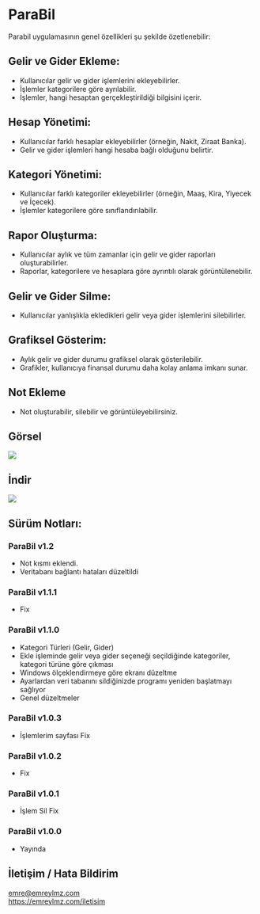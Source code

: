 # ParaBil

Parabil uygulamasının genel özellikleri şu şekilde özetlenebilir:

## Gelir ve Gider Ekleme:
- Kullanıcılar gelir ve gider işlemlerini ekleyebilirler.
- İşlemler kategorilere göre ayrılabilir.
- İşlemler, hangi hesaptan gerçekleştirildiği bilgisini içerir.

## Hesap Yönetimi:
- Kullanıcılar farklı hesaplar ekleyebilirler (örneğin, Nakit, Ziraat Banka).
- Gelir ve gider işlemleri hangi hesaba bağlı olduğunu belirtir.

## Kategori Yönetimi:
- Kullanıcılar farklı kategoriler ekleyebilirler (örneğin, Maaş, Kira, Yiyecek ve İçecek).
- İşlemler kategorilere göre sınıflandırılabilir.

## Rapor Oluşturma:
- Kullanıcılar aylık ve tüm zamanlar için gelir ve gider raporları oluşturabilirler.
- Raporlar, kategorilere ve hesaplara göre ayrıntılı olarak görüntülenebilir.

## Gelir ve Gider Silme:
- Kullanıcılar yanlışlıkla ekledikleri gelir veya gider işlemlerini silebilirler.

## Grafiksel Gösterim:
- Aylık gelir ve gider durumu grafiksel olarak gösterilebilir.
- Grafikler, kullanıcıya finansal durumu daha kolay anlama imkanı sunar.

## Not Ekleme
- Not oluşturabilir, silebilir ve görüntüleyebilirsiniz.

## Görsel
![](https://i.hizliresim.com/7e0evmb.PNG)

## İndir
[![](https://i.hizliresim.com/mgurzjj.png)](https://github.com/emreylmzcom/ParaBil/releases/download/v1.2.0/ParaBil_v1.2.0.msi)

## Sürüm Notları: 
### ParaBil v1.2
- Not kısmı eklendi.
- Veritabanı bağlantı hataları düzeltildi

### ParaBil v1.1.1
- Fix
### ParaBil v1.1.0
- Kategori Türleri (Gelir, Gider)
- Ekle işleminde gelir veya gider seçeneği seçildiğinde kategoriler, kategori türüne göre çıkması
- Windows ölçeklendirmeye göre ekranı düzeltme
- Ayarlardan veri tabanını sildiğinizde programı yeniden başlatmayı sağlıyor
- Genel düzeltmeler
### ParaBil v1.0.3
- İşlemlerim sayfası Fix
### ParaBil v1.0.2
- Fix 
### ParaBil v1.0.1
- İşlem Sil Fix
### ParaBil v1.0.0
- Yayında



## İletişim / Hata Bildirim
emre@emreylmz.com <br>
https://emreylmz.com/iletisim <br>
